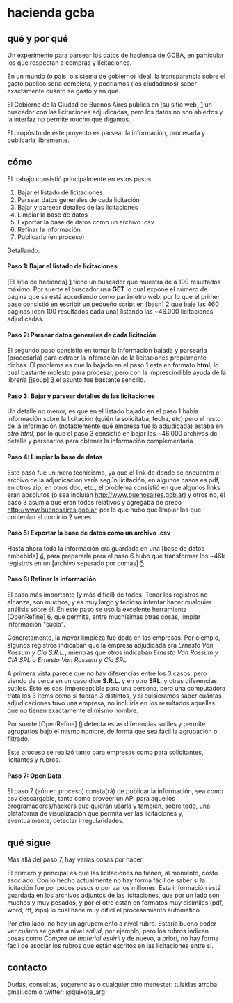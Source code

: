 hacienda gcba
=============

qué y por qué
-------------

Un experimento para parsear los datos de hacienda de GCBA, en particular los que respectan a compras y licitaciones.

En un mundo (o país, o sistema de gobierno) ideal, la transparencia sobre el gasto público sería completa, y podríamos (los ciudadanos) saber exactamente cuánto se gastó y en qué.

El Gobierno de la Ciudad de Buenos Aires publica en [su sitio web] [1] un buscador con las licitaciones adjudicadas, pero los datos no son abiertos y la interfaz no permite mucho que digamos.

El propósito de este proyecto es parsear la información, procesarla y publicarla libremente.

cómo
----

El trabajo consistió principalmente en estos pasos 

1. Bajar el listado de licitaciones
2. Parsear datos generales de cada licitación
3. Bajar y parsear detalles de las licitaciones
4. Limpiar la base de datos
5. Exportar la base de datos como un archivo .csv
6. Refinar la información
7. Publicarla (en proceso)

Detallando:

#### Paso 1: Bajar el listado de licitaciones
[El sitio de hacienda] [1] tiene un buscador que muestra de a 100 resultados máximo. 
Por suerte el buscador usa **GET** lo cual expone el número de página que se está accediendo como parámetro web, 
por lo que el primer paso consistió en escribir un pequeño script en [bash] [2] que baje las 460 páginas (con 100 resultados cada una) listando las ~46.000 licitaciones adjudicadas. 

#### Paso 2: Parsear datos generales de cada licitación
El segundo paso consistió en tomar la información bajada y parsearla (procesarla) para extraer la infomación de la licitaciones propiamente dichas. El problema es que lo bajado en el paso 1 esta en formato **html**, lo cual bastante molesto para procesar, pero con la imprescindible ayuda de la librería [jsoup] [3] el asunto fue bastante sencillo.

#### Paso 3: Bajar y parsear detalles de las licitaciones
Un detalle no menor, es que en el listado bajado en el paso 1 había información sobre la licitación (quién la solicitaba, fecha, etc) pero el resto de la información (notablemente qué empresa fue la adjudicada) estaba en *otro html*, por lo que el paso 3 consistió en bajar los ~46.000 archivos de detalle y parsearlos para obtener la información complementaria 

#### Paso 4: Limpiar la base de datos
Este paso fue un mero tecnicismo, ya que el link de donde se encuentra el archivo de la adjudicacion varía según licitación, en algunos casos es pdf, en otros zip, en otros doc, etc., el problema consistió en que algunos links eran absolutos (o sea incluían http://www.buenosaires.gob.ar) y otros no, el paso 3 asumía que eran todos relativos y agregaba de prepo http://www.buenosaires.gob.ar, por lo que hubo que limpiar los que contenían el dominio 2 veces

#### Paso 5: Exportar la base de datos como un archivo .csv
Hasta ahora toda la información era guardada en una [base de datos embebida] [4], para prepararla para el paso 6 hubo que transformar los ~46k registros en un [archivo separado por comas] [5]

#### Paso 6: Refinar la información
El paso más importante (y más difícil) de todos. Tener los registros no alcanza, son muchos, y es muy largo y tedioso intentar hacer cualquier análisis sobre él.
En este paso se usó la excelente herramienta [OpenRefine] [6], que permite, entre muchísimas otras cosas, limpiar información "sucia".

Concretamente, la mayor limpieza fue dada en las empresas. Por ejemplo, algunos registros indicaban que la empresa adjudicada era *Ernesto Van Rossum y Cía S.R.L.*, mientras que otros indicaban *Ernesto Van Rossum y CIA SRL* o *Ernesto Van Rossum y Cía SRL*

A primera vista parece que no hay diferencias entre los 3 casos, pero viendo de cerca en un caso dice **S.R.L.** y en otro **SRL**, y otras diferencias sutiles. Esto es casi imperceptible para una persona, pero una computadora trata los 3 items como si fueran 3 distintos, y si quisieramos saber cuántas adjudicaciones tuvo una empresa, no incluiría en los resultados aquellas que no tienen exactamente el mismo nombre.

Por suerte [OpenRefine] [6] detecta estas diferencias sutiles y permite agruparlos bajo el mismo nombre, de forma que sea fácil la agrupación o filtrado.

Este proceso se realizó tanto para empresas como para solicitantes, licitantes y rubros.

#### Paso 7: Open Data
El paso 7 (aún en proceso) consta(rá) de publicar la información, sea como csv descargable, tanto como proveer un API para aquellos programadores/hackers que quieran usarla y también, sobre todo, una plataforma de visualización que permita ver las licitaciones y, eventualmente, detectar irregularidades.

qué sigue
---------

Más allá del paso 7, hay varias cosas por hacer.

El primero y principal es que las licitaciones no tienen, al momento, costo asociado. Con lo hecho actualmente no hay forma fácil de saber si la licitación fue por pocos pesos o por varios millones. Esta información está guardada en los archivos adjuntos de las licitaciones, que por un lado son muchos y muy pesados, y por el otro están en formatos muy disímiles (pdf, word, rtf, zips) lo cual hace muy difícl el procesamiento automático

Por otro lado, no hay un agrupamiento a nivel rubro. Estaría bueno poder ver cuánto se gasta a nivel *salud*, por ejemplo, pero los rubros indican cosas como *Compra de material estéril* y de nuevo, a priori, no hay forma facil de asociar los rubros que están escritos en las licitaciones entre sí.

contacto
--------

Dudas, consultas, sugerencias o cualquier otro menester: tulsidas arroba gmail.com o twitter: @quixote_arg

[1]: http://www.buenosaires.gob.ar/areas/hacienda/compras/        "Hacienda GCBA"
[2]: http://en.wikipedia.org/wiki/Bash_(Unix_shell)
[3]: http://jsoup.org/
[4]: http://hsqldb.org/
[5]: http://es.wikipedia.org/wiki/CSV
[6]: http://openrefine.org/
